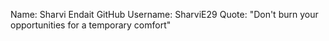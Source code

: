 Name: Sharvi Endait
GitHub Username: SharviE29
Quote: "Don't burn your opportunities for a temporary comfort"